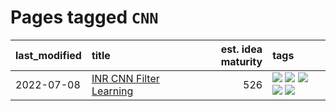 # Pages tagged `CNN`

|last_modified|title|est. idea maturity|tags
|:---|:---|---:|:---|
|2022-07-08|[INR CNN Filter Learning](../INR_CNN_filter_learning.md)|526|[![](https://img.shields.io/badge/tag-CNN-c92725)](../tags/CNN.md) [![](https://img.shields.io/badge/tag-INR-43d799)](../tags/INR.md) [![](https://img.shields.io/badge/tag-deep_learning-d548d8)](../tags/deep_learning.md) [![](https://img.shields.io/badge/tag-experimental-fda5ff)](../tags/experimental.md) [![](https://img.shields.io/badge/tag-filter_learning-98b52b)](../tags/filter_learning.md)|